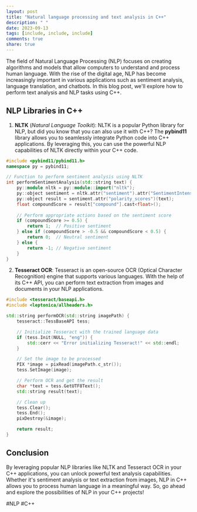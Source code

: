 ```yaml
---
layout: post
title: "Natural language processing and text analysis in C++"
description: " "
date: 2023-09-13
tags: [include, include, include]
comments: true
share: true
---
```


The field of Natural Language Processing (NLP) focuses on creating algorithms and models that allow computers to understand and process human language. With the rise of the digital age, NLP has become increasingly important in various applications such as sentiment analysis, language translation, and chatbots. In this blog post, we'll explore how to perform text analysis and NLP tasks using C++.

## NLP Libraries in C++

1. **NLTK** (*Natural Language Toolkit*): NLTK is a popular Python library for NLP, but did you know that you can also use it with C++? The **pybind11** library allows you to seamlessly integrate Python code into C++ applications. By leveraging this, you can use the powerful NLP capabilities of NLTK directly within your C++ code.

```cpp
#include <pybind11/pybind11.h>
namespace py = pybind11;

// Function to perform sentiment analysis using NLTK
int performSentimentAnalysis(std::string text) {
    py::module nltk = py::module::import("nltk");
    py::object sentiment = nltk.attr("sentiment").attr("SentimentIntensityAnalyzer")();
    py::object result = sentiment.attr("polarity_scores")(text);
    float compoundScore = result["compound"].cast<float>();
    
    // Perform appropriate actions based on the sentiment score
    if (compoundScore >= 0.5) {
        return 1;  // Positive sentiment
    } else if (compoundScore > -0.5 && compoundScore < 0.5) {
        return 0;  // Neutral sentiment
    } else {
        return -1; // Negative sentiment
    }
}
```

2. **Tesseract OCR**: Tesseract is an open-source OCR (Optical Character Recognition) engine that supports various languages. With the help of its C++ API, you can perform text extraction from images and documents in your NLP applications.

```cpp
#include <tesseract/baseapi.h>
#include <leptonica/allheaders.h>

std::string performOCR(std::string imagePath) {
    tesseract::TessBaseAPI tess;

    // Initialize Tesseract with the trained language data
    if (tess.Init(NULL, "eng")) {
        std::cerr << "Error initializing Tesseract!" << std::endl;
    }

    // Set the image to be processed
    PIX *image = pixRead(imagePath.c_str());
    tess.SetImage(image);

    // Perform OCR and get the result
    char *text = tess.GetUTF8Text();
    std::string result(text);

    // Clean up
    tess.Clear();
    tess.End();
    pixDestroy(&image);

    return result;
}
```

## Conclusion

By leveraging popular NLP libraries like NLTK and Tesseract OCR in your C++ applications, you can unlock powerful text analysis capabilities. Whether it's sentiment analysis or text extraction from images, NLP in C++ allows you to process human language in a meaningful way. So, go ahead and explore the possibilities of NLP in your C++ projects!

#NLP #C++